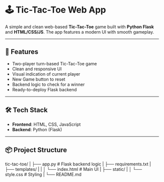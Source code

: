 # 🕹️ Tic-Tac-Toe Web App

A simple and clean web-based **Tic-Tac-Toe** game built with **Python Flask** and **HTML/CSS/JS**. The app features a modern UI with smooth gameplay.

---

## 🎯 Features

- Two-player turn-based Tic-Tac-Toe game
- Clean and responsive UI
- Visual indication of current player
- New Game button to reset
- Backend logic to check for a winner
- Ready-to-deploy Flask backend

---

## 🛠️ Tech Stack

- **Frontend**: HTML, CSS, JavaScript
- **Backend**: Python (Flask)

---

## 📦 Project Structure

tic-tac-toe/
|
├── app.py # Flask backend logic
|
├── requirements.txt
|
├── templates/
|
|
│ └── index.html # Main UI
|
├── static/
|
│ └── style.css # Styling
|
└── README.md

